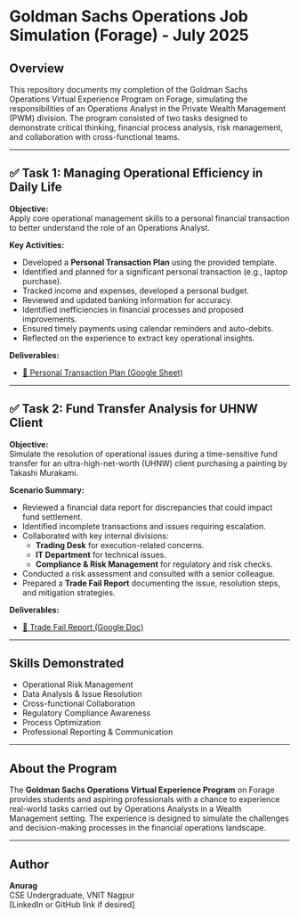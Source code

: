 # Goldman Sachs Operations Job Simulation (Forage) - July 2025

## Overview
This repository documents my completion of the Goldman Sachs Operations Virtual Experience Program on Forage, simulating the responsibilities of an Operations Analyst in the Private Wealth Management (PWM) division. The program consisted of two tasks designed to demonstrate critical thinking, financial process analysis, risk management, and collaboration with cross-functional teams.

---

## ✅ Task 1: Managing Operational Efficiency in Daily Life

**Objective:**  
Apply core operational management skills to a personal financial transaction to better understand the role of an Operations Analyst.

**Key Activities:**
- Developed a **Personal Transaction Plan** using the provided template.
- Identified and planned for a significant personal transaction (e.g., laptop purchase).
- Tracked income and expenses, developed a personal budget.
- Reviewed and updated banking information for accuracy.
- Identified inefficiencies in financial processes and proposed improvements.
- Ensured timely payments using calendar reminders and auto-debits.
- Reflected on the experience to extract key operational insights.

**Deliverables:**
- [📄 Personal Transaction Plan (Google Sheet)](https://docs.google.com/spreadsheets/d/1vdRiIb3b7K4GK9j2MX6KVO_CB_37J0kt/edit?usp=sharing&ouid=109346915235299844519&rtpof=true&sd=true)

---

## ✅ Task 2: Fund Transfer Analysis for UHNW Client

**Objective:**  
Simulate the resolution of operational issues during a time-sensitive fund transfer for an ultra-high-net-worth (UHNW) client purchasing a painting by Takashi Murakami.

**Scenario Summary:**
- Reviewed a financial data report for discrepancies that could impact fund settlement.
- Identified incomplete transactions and issues requiring escalation.
- Collaborated with key internal divisions:
  - **Trading Desk** for execution-related concerns.
  - **IT Department** for technical issues.
  - **Compliance & Risk Management** for regulatory and risk checks.
- Conducted a risk assessment and consulted with a senior colleague.
- Prepared a **Trade Fail Report** documenting the issue, resolution steps, and mitigation strategies.

**Deliverables:**
- [📄 Trade Fail Report (Google Doc)](https://docs.google.com/document/d/11-lH8py-3JgFHgD-R9OPi5GfxmYrHiRy/edit?usp=sharing&ouid=109346915235299844519&rtpof=true&sd=true)

---

## Skills Demonstrated
- Operational Risk Management  
- Data Analysis & Issue Resolution  
- Cross-functional Collaboration  
- Regulatory Compliance Awareness  
- Process Optimization  
- Professional Reporting & Communication

---

## About the Program
The **Goldman Sachs Operations Virtual Experience Program** on Forage provides students and aspiring professionals with a chance to experience real-world tasks carried out by Operations Analysts in a Wealth Management setting. The experience is designed to simulate the challenges and decision-making processes in the financial operations landscape.

---

## Author
**Anurag**  
CSE Undergraduate, VNIT Nagpur  
[LinkedIn or GitHub link if desired]

